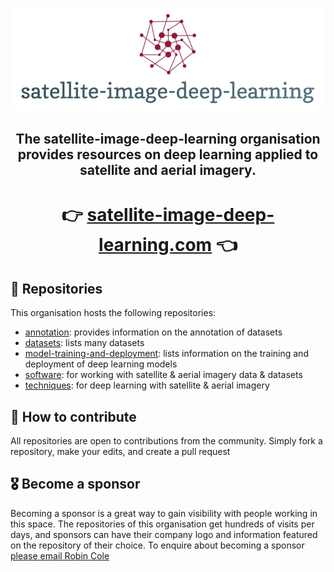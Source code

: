 <div align="center">
  <p>
    <a href="https://www.satellite-image-deep-learning.com/">
        <img src="logo.png" width="700">
    </a>
</p>
  <h2>The satellite-image-deep-learning organisation provides resources on deep learning applied to satellite and aerial imagery.</h2>

# 👉 [satellite-image-deep-learning.com](https://www.satellite-image-deep-learning.com/) 👈

</div>

## 📒 Repositories
This organisation hosts the following repositories:

- [annotation](https://github.com/satellite-image-deep-learning/annotation): provides information on the annotation of datasets
- [datasets](https://github.com/satellite-image-deep-learning/datasets): lists many datasets
- [model-training-and-deployment](https://github.com/satellite-image-deep-learning/model-training-and-deployment): lists information on the training and deployment of deep learning models
- [software](https://github.com/satellite-image-deep-learning/software): for working with satellite & aerial imagery data & datasets
- [techniques](https://github.com/satellite-image-deep-learning/techniques): for deep learning with satellite & aerial imagery

## 📝 How to contribute
All repositories are open to contributions from the community. Simply fork a repository, make your edits, and create a pull request

## 🎖️ Become a sponsor
Becoming a sponsor is a great way to gain visibility with people working in this space. The repositories of this organisation get hundreds of visits per days, and sponsors can have their company logo and information featured on the repository of their choice. To enquire about becoming a sponsor [please email Robin Cole](mailto:robmarkcole@gmail.com)
